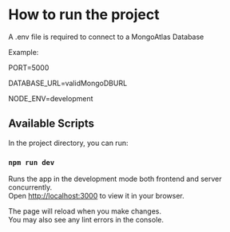 # How to run the project

A .env file is required to connect to a MongoAtlas Database

Example: 

PORT=5000

DATABASE_URL=validMongoDBURL

NODE_ENV=development

## Available Scripts

In the project directory, you can run:

### `npm run dev`

Runs the app in the development mode both frontend and server concurrently.\
Open [http://localhost:3000](http://localhost:3000) to view it in your browser.

The page will reload when you make changes.\
You may also see any lint errors in the console.
